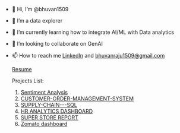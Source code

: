 - 👋 Hi, I’m @bhuvan1509
- 👀 I’m a data explorer
- 🌱 I’m currently learning how to integrate AI/ML with Data analytics
- 💞️ I’m looking to collaborate on GenAI
- 📫 How to reach me [LinkedIn](https://www.linkedin.com/in/bhuvanrajutuniki111/) and bhuvanraju1509@gmail.com
  





  [Resume](https://drive.google.com/file/d/1gW2SC4xdYwg0oLJyRBndiA1pRTFuheq8/view?usp=drive_link)
  
  Projects List:
  1. [Sentiment Analysis](https://github.com/bhuvan1509/Speech-emotion-detention-)
  2. [CUSTOMER-ORDER-MANAGEMENT-SYSTEM](https://github.com/bhuvan1509/CUSTOMER-ORDER-MANAGEMENT-SYSTEM)
  3. [SUPPLY-CHAIN---SQL](https://github.com/bhuvan1509/SUPPLY-CHAIN---SQL)
  4. [HR ANALYTICS DASHBOARD](https://github.com/bhuvan1509/Power-Bi/blob/main/HR%20ANALYTICS%20DASHBOARD.pdf)
  5. [SUPER STORE REPORT](https://github.com/bhuvan1509/Power-Bi/blob/main/SUPER%20STORE%20REPORT%202.pdf)
  6. [Zomato dashboard](https://github.com/bhuvan1509/Power-Bi/blob/main/Zomato%20dashboard.pbix)
